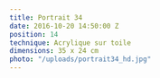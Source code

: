 ```yaml
---
title: Portrait 34
date: 2016-10-20 14:50:00 Z
position: 14
technique: Acrylique sur toile
dimensions: 35 x 24 cm
photo: "/uploads/portrait34_hd.jpg"
---
```


